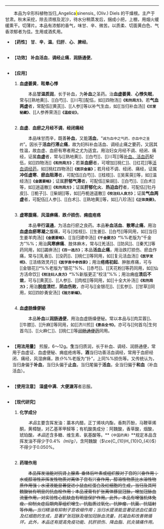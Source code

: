 ---
&emsp;&emsp;本品为伞形科植物当归_Angelica<mark> </mark>sinensis_ (Oliv.) Diels 的干燥根。主产于甘肃。秋末采挖，除去须根及泥沙，待水分稍蒸发后，捆成小把，上棚，用烟火缓缓熏干。切薄片。本品有浓郁的香气，味甘、辛、微苦。以质柔、切面黄白色、气香浓郁者为佳。生用或酒炙用。

- 【**药性**】
	**甘**、**辛**，**温**。**归肝**、**心**、**脾经**。<br></br>

- 【**功效**】
	**补血活血**，**调经止痛**，**润肠通便**。<br></br>

- 【**应用**】
	1. **血虚萎黄**，**眩晕心悸**
		
		&emsp;&emsp;本品**甘温质润**，长于补血，为**补血**之圣药。治**血虚萎黄**、**心悸失眠**，常与[[熟地黄]]、[[白芍]]、[[川芎]]配伍，如[[四物汤]]**`《和剂局方》`**。若**气血两虚**者，常配伍[[黄芪]]、[[人参]]等以补气生血，如[[当归补血汤]]**`《兰室秘藏》`**、[[人参养荣汤]]**`《温疫论》`**。<br></br>
	
	2. **血虚**、**血瘀之月经不调**，**经闭痛经**
		
		&emsp;&emsp;本品味甘而辛，既善**补血**，又能**活血**，“`诚为血中之气药，亦血中之圣药`”。因长于**活血行滞止痛**，故为妇科补血活血、调经止痛之要药，又因其性温，故血虚、血瘀有寒者用之尤为适宜。用治妇女月经不调、经闭、痛经，证属**血虚**者，常与[[熟地黄]]、[[白芍]]、[[川芎]]等<ins>补血、活血药</ins>配伍，如[[四物汤]]**`《和剂局方》`**；若兼**血瘀**者，可增加[[桃仁]]、[[红花]]等<ins>活血调经药</ins>，如[[桃红四物汤]]**`《医宗金鉴》`**；若月经不调、经闭、痛经，证属**冲任虚寒**、**瘀血阻滞**者，可配伍[[白芍]]、[[桂枝]]、[[吴茱萸]]等，如[[温经汤]]**`《金匮要略》`**；证属**肝郁气滞**者，可配伍[[柴胡]]、[[白芍]]、[[白术]]等，如[[逍遥散]]**`《和剂局方》`**；证属**肝郁化火**、**热迫血行**者，可配伍[[牡丹皮]]、[[栀子]]、[[柴胡]]等，如[[丹栀逍遥散]]**`《校注妇人良方》`**；证属**气血两虚**者，可配伍[[人参]]、[[白术]]、[[熟地黄]]等，如[[八珍汤]]**`《正体类要》`**。<br></br>
	
	3. **虚寒腹痛**，**风湿痹痛**，**跌<dfn>仆</dfn>损伤**，**痈疽疮疡**
		
		&emsp;&emsp;本品**辛行温通**，为活血行瘀之良药。本品**补血活血**、**散寒止痛**，用治**血虚血瘀寒凝**之腹痛，可与[[桂枝]]、[[生姜]]、[[白芍]]等同用，如[[当归生姜羊肉汤]]**`《金匮要略》`**、[[当归建中汤]]**`《千金要方》`**<dfn>\*</dfn>%%老版为“千金方”%%；用治**风寒痹痛**、肢体麻木，常与[[羌活]]、[[防风]]、[[秦艽]]等药同用，如[[蠲痹汤]]**`《百一选方》`**；本品**活血止痛**，用治跌打损伤、瘀血作痛，常与[[乳香]]、[[没药]]、[[桃仁]]等同用，如[[复元活血汤]]**`《医学发明》`**、[[活络效灵丹]]**`《医学衷中参西录》`**；用治**疮疡初起**、肿胀疼痛，可与[[金银花]]<dfn>\*</dfn>%%老版为“银花”%%、[[赤芍]]、[[天花粉]]等药同用，如[[仙方活命饮]]**`《校注妇人良方》`**<dfn>\*</dfn>%%新版更正“校注”%%；用治痈疽**溃后不敛**，可与[[黄芪]]、[[人参]]、[[肉桂]]等同用，如[[十全大补汤]]**`《和剂局方》`**；用治**脱疽溃烂**，**阴血伤败**，亦可与[[金银花]]、[[玄参]]、[[甘草]]同用，如[[四妙勇安汤]]**`《验方新编》`**。<br></br>
	
	4. **血虚肠燥便秘**
		
		&emsp;&emsp;本品**补血**以**润肠通便**，用治血虚肠燥便秘。常以本品与[[肉苁蓉]]、[[牛膝]]、[[升麻]]等同用，如[[济川煎]]**`《景岳全书》`**。亦可与[[何首乌|生何首乌]]、[[火麻仁]]、[[桃仁]]等<ins>~~润肠通便药~~</ins>同用。<br></br>

- 【**用法用量**】
	煎服，6～12g。**生**当归质润，长于补血<dfn>、</dfn>调经<dfn>、</dfn>润肠通便，常用于血虚证、血虚便秘、痈疽疮疡等。**酒**当归功善活血调经，常用于血瘀经闭、痛经，风湿痹痛，跌<dfn>仆</dfn>%%老版为“扑”，上同%%损伤等。又传统认为，当归身偏于**补血**，当归头偏于**止血**，当归尾偏于**活血**，全当归偏于**和血**（补血活血）。<br></br>

- 【**使用注意**】
	**湿盛中满**、**大便溏泻**者忌服。<br></br>

- 【**现代研究**】
	1. **化学成分**
		
		&emsp;&emsp;<dfn>本品</dfn>主要含挥发油：藁本内醋，正丁烯呋内酯，香荆芥酚，马鞭草烯酮，黄樟醚，对乙基苯甲醛等；有机酸类成分：阿魏酸，香草酸，烟酸，琥珀酸<dfn>。本品</dfn>还含多糖、维生素、氨基酸等。**`《中国药典》`**规定本品含挥发油不得少于0.4%<dfn>（$ml/g$）</dfn>，含阿魏酸（$\ce{C_{10}H_{10}O_{4}}$）不得少于0.050%。<br></br>
	
	2. **药理作用**
		
		&emsp;&emsp;~~本品挥发油能对抗肾上腺素-垂体后叶素或组织胺对子宫的兴奋作用；水或醇溶性非挥发性物质对离体子宫有兴奋作用，醇溶性物质比水溶性物质作用强；水浸液能显著促进小鼠血红蛋白及红细胞的生成，当归及其阿魏酸钠有明显的抗血栓作用；本品浸膏有扩张离体豚鼠冠脉，增加冠脉血流量作用，对实验性心肌缺血有明显保护作用。此外，本品有增强机体免疫、抑制炎症后期肉芽组织增生、抗脂质过氧化、抗肿瘤、抗菌、抗辐射等作用。~~<dfn>当归精油有抑制子宫收缩作用；当归水提液能显著促进血红蛋白及红细胞的生成，显著扩张冠脉及增加冠脉血流量，抗凝血和改善微循环。此外，本品还有提高免疫功能、抗肝损伤、降血脂、抗炎镇痛作用。</dfn>